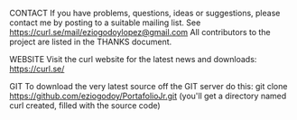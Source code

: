 
CONTACT
If you have problems, questions, ideas or suggestions, please contact me by posting to a suitable mailing list. See https://curl.se/mail/eziogodoylopez@gmail.com
All contributors to the project are listed in the THANKS document.

WEBSITE
Visit the curl website for the latest news and downloads:
https://curl.se/

GIT
To download the very latest source off the GIT server do this:
git clone https://github.com/eziogodoy/PortafolioJr.git
(you'll get a directory named curl created, filled with the source code)
